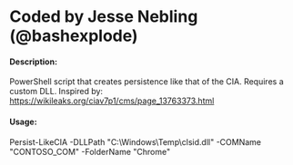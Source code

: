# Coded by Jesse Nebling (@bashexplode)

#### Description:
PowerShell script that creates persistence like that of the CIA. Requires a custom DLL. Inspired by: https://wikileaks.org/ciav7p1/cms/page_13763373.html

#### Usage:
Persist-LikeCIA -DLLPath "C:\Windows\Temp\clsid.dll" -COMName "CONTOSO_COM" -FolderName "Chrome"
